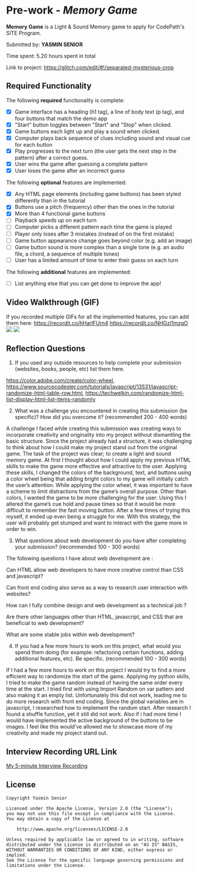 # Pre-work - *Memory Game*

**Memory Game** is a Light & Sound Memory game to apply for CodePath's SITE Program. 

Submitted by: **YASMIN SENIOR**

Time spent: 5.20 hours spent in total

Link to project: https://glitch.com/edit/#!/separated-mysterious-crop
## Required Functionality

The following **required** functionality is complete:

* [X] Game interface has a heading (h1 tag), a line of body text (p tag), and four buttons that match the demo app
* [X] "Start" button toggles between "Start" and "Stop" when clicked. 
* [X] Game buttons each light up and play a sound when clicked. 
* [X] Computer plays back sequence of clues including sound and visual cue for each button
* [X] Play progresses to the next turn (the user gets the next step in the pattern) after a correct guess. 
* [X] User wins the game after guessing a complete pattern
* [X] User loses the game after an incorrect guess

The following **optional** features are implemented:

* [x] Any HTML page elements (including game buttons) has been styled differently than in the tutorial
* [X] Buttons use a pitch (frequency) other than the ones in the tutorial
* [X] More than 4 functional game buttons
* [ ] Playback speeds up on each turn
* [ ] Computer picks a different pattern each time the game is played
* [ ] Player only loses after 3 mistakes (instead of on the first mistake)
* [ ] Game button appearance change goes beyond color (e.g. add an image)
* [ ] Game button sound is more complex than a single tone (e.g. an audio file, a chord, a sequence of multiple tones)
* [ ] User has a limited amount of time to enter their guess on each turn

The following **additional** features are implemented:

- [ ] List anything else that you can get done to improve the app!

## Video Walkthrough (GIF)

If you recorded multiple GIFs for all the implemented features, you can add them here:
https://recordit.co/hHarlFUrn4
https://recordit.co/NHGzI1mzgO
![](gif3-link-here)
![](gif4-link-here)

## Reflection Questions
1. If you used any outside resources to help complete your submission (websites, books, people, etc) list them here. 

https://color.adobe.com/create/color-wheel, 
https://www.sourcecodester.com/tutorials/javascript/13531/javascript-randomize-html-table-row.html,
https://techwelkin.com/randomize-html-list-display-html-list-items-randomly


2. What was a challenge you encountered in creating this submission (be specific)? How did you overcome it? (recommended 200 - 400 words) 

A challenge I faced while creating this submission was creating ways to incorporate creativity and originality into my project without dismantling the basic structure. Since the project already had a structure, it was challenging to think about how I could make my project stand out from the original game. The task of the project was clear; to create a light and sound memory game. At first I thought about how I could apply my previous HTML skills to make the game more effective and attractive to the user. Applying these skills, I changed the colors of the background, text, and buttons using a color wheel being that adding bright colors to my game will initially catch the user’s attention. While applying the color wheel, it was important to have a scheme to limit distractions from the game’s overall purpose. Other than colors, I wanted the game to be more challenging for the user. Using this I altered the game’s cue hold and pause times so that it would be more difficult to remember the fast moving button. After a few times of trying this myself, it ended up even being a struggle for me. With this strategy, the user will probably get stumped and want to interact with the game more in order to win.


3. What questions about web development do you have after completing your submission? (recommended 100 - 300 words) 

The following questions I have about web development are :

Can HTML allow web developers to have more creative control than CSS and javascript?

Can front end coding also serve as a way to research user interaction with websites?

How can I fully combine design and web development as a technical job ?

Are there other languages other than HTML, javascript, and CSS that are beneficial to web development?

What are some stable jobs within web development?


4. If you had a few more hours to work on this project, what would you spend them doing (for example: refactoring certain functions, adding additional features, etc). Be specific. (recommended 100 - 300 words) 

If I had a few more hours to work on this project I would try to find a more efficient way to randomize the start of the game. Applying my python skills, I tried to make the game random instead of having the same order every time at the start. I tried first with using Import Random on var pattern and also making it an empty list. Unfortunately this did not work, leading me to do more research with front end coding. Since the global variables are in javascript, I researched how to implement the random start. After research I found a shuffle function, yet it still did not work. Also if i had more time I would have implemented the active background of the buttons to be images. I feel like this would’ve allowed me to showcase more of my creativity and made my project stand out.



## Interview Recording URL Link

[My 5-minute Interview Recording](https://www.dropbox.com/s/eu0byedwnxz4dxr/video4581250611.mp4?dl=0)


## License

    Copyright Yasmin Senior

    Licensed under the Apache License, Version 2.0 (the "License");
    you may not use this file except in compliance with the License.
    You may obtain a copy of the License at

        http://www.apache.org/licenses/LICENSE-2.0

    Unless required by applicable law or agreed to in writing, software
    distributed under the License is distributed on an "AS IS" BASIS,
    WITHOUT WARRANTIES OR CONDITIONS OF ANY KIND, either express or implied.
    See the License for the specific language governing permissions and
    limitations under the License.
